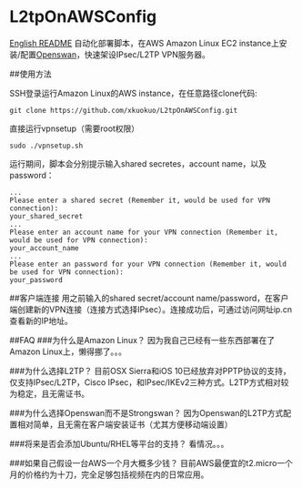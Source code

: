 # L2tpOnAWSConfig
[English README](README_EN.md)
自动化部署脚本，在AWS Amazon Linux EC2 instance上安装/配置[Openswan](https://www.openswan.org/)，快速架设IPsec/L2TP VPN服务器。

##使用方法

SSH登录运行Amazon Linux的AWS instance，在任意路径clone代码:

```
git clone https://github.com/xkuokuo/L2tpOnAWSConfig.git
```

直接运行vpnsetup（需要root权限）

```
sudo ./vpnsetup.sh
```

运行期间，脚本会分别提示输入shared secretes，account name，以及password：
```
...
Please enter a shared secret (Remember it, would be used for VPN connection):
your_shared_secret
...
Please enter an account name for your VPN connection (Remember it, would be used for VPN connection):
your_account_name
...
Please enter an password for your VPN connection (Remember it, would be used for VPN connection):
your_password
```

##客户端连接
用之前输入的shared secret/account name/password，在客户端创建新的VPN连接（连接方式选择IPsec）。连接成功后，可通过访问网址ip.cn查看新的IP地址。

##FAQ
###为什么是Amazon Linux？
因为我自己已经有一些东西部署在了Amazon Linux上，懒得挪了。。。

###为什么选择L2TP？
目前OSX Sierra和iOS 10已经放弃对PPTP协议的支持，仅支持IPsec/L2TP，Cisco IPsec，和IPsec/IKEv2三种方式。L2TP方式相对较为稳定，且无需证书。

###为什么选择Openswan而不是Strongswan？
因为Openswan的L2TP方式配置相对简单，且无需在客户端安装证书（尤其方便移动端设置）

###将来是否会添加Ubuntu/RHEL等平台的支持？
看情况。。。

###如果自己假设一台AWS一个月大概多少钱？
目前AWS最便宜的t2.micro一个月的价格约为十刀，完全足够包括视频在内的日常应用。


